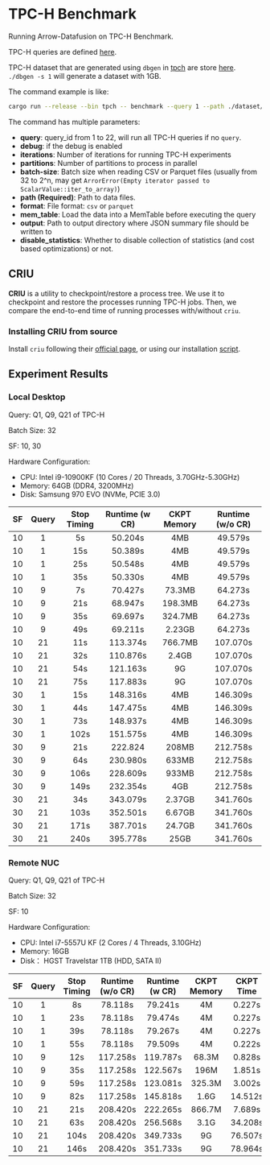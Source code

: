# TPC-H Benchmark

Running Arrow-Datafusion on TPC-H Benchmark.

TPC-H queries are defined [here](./queries). 

TPC-H dataset that are generated using `dbgen` in [tpch](https://www.tpc.org/tpc_documents_current_versions/current_specifications5.asp) are store [here](./dataset). `./dbgen -s 1` will generate a dataset with 1GB.

The command example is like:

```bash
cargo run --release --bin tpch -- benchmark --query 1 --path ./dataset/sf1
```

The command has multiple parameters:

+ **query**: query_id from 1 to 22, will run all TPC-H queries if no `query`. 
+ **debug**: if the debug is enabled
+ **iterations**: Number of iterations for running TPC-H experiments
+ **partitions**: Number of partitions to process in parallel
+ **batch-size**: Batch size when reading CSV or Parquet files (usually from 32 to 2^n, may get `ArrorError(Empty iterator passed to ScalarValue::iter_to_array)`)
+ **path (Required)**: Path to data files.
+ **format**: File format: `csv` or `parquet`
+ **mem_table**: Load the data into a MemTable before executing the query
+ **output**: Path to output directory where JSON summary file should be written to
+ **disable_statistics**: Whether to disable collection of statistics (and cost based optimizations) or not.

## CRIU ##

**CRIU** is a utility to checkpoint/restore a process tree. We use it to checkpoint and restore the processes running TPC-H jobs. Then, we compare the end-to-end time of running processes with/without `criu`.

### Installing CRIU from source ###

Install `criu` following their [official page](https://criu.org/Installation), or using our installation [script](./criu_installation.sh). 

## Experiment Results ##

### Local Desktop ###

Query: Q1, Q9, Q21 of TPC-H

Batch Size: 32

SF: 10, 30

Hardware Configuration: 

+ CPU: Intel i9-10900KF (10 Cores / 20 Threads, 3.70GHz-5.30GHz)
+ Memory: 64GB (DDR4, 3200MHz)
+ Disk: Samsung 970 EVO (NVMe, PCIE 3.0)

| SF  | Query | Stop Timing | Runtime (w CR) | CKPT Memory | Runtime (w/o CR) | 
|:---:|:-----:|:-----------:|:--------------:|:-----------:|:----------------:|
| 10  |   1   |     5s      |    50.204s     |     4MB     |     49.579s      |
| 10  |   1   |     15s     |    50.389s     |     4MB     |     49.579s      |
| 10  |   1   |     25s     |    50.548s     |     4MB     |     49.579s      |
| 10  |   1   |     35s     |    50.330s     |     4MB     |     49.579s      |
| 10  |   9   |     7s      |    70.427s     |   73.3MB    |     64.273s      |
| 10  |   9   |     21s     |    68.947s     |   198.3MB   |     64.273s      |
| 10  |   9   |     35s     |    69.697s     |   324.7MB   |     64.273s      |
| 10  |   9   |     49s     |    69.211s     |   2.23GB    |     64.273s      |
| 10  |  21   |     11s     |    113.374s    |   766.7MB   |     107.070s     |
| 10  |  21   |     32s     |    110.876s    |    2.4GB    |     107.070s     |
| 10  |  21   |     54s     |    121.163s    |     9G      |     107.070s     |
| 10  |  21   |     75s     |    117.883s    |     9G      |     107.070s     |
| 30  |   1   |     15s     |    148.316s    |     4MB     |     146.309s     |
| 30  |   1   |     44s     |    147.475s    |     4MB     |     146.309s     |
| 30  |   1   |     73s     |    148.937s    |     4MB     |     146.309s     |
| 30  |   1   |    102s     |    151.575s    |     4MB     |     146.309s     |
| 30  |   9   |     21s     |    222.824     |    208MB    |     212.758s     |
| 30  |   9   |     64s     |    230.980s    |    633MB    |     212.758s     |
| 30  |   9   |    106s     |    228.609s    |    933MB    |     212.758s     |
| 30  |   9   |    149s     |    232.354s    |     4GB     |     212.758s     |
| 30  |  21   |     34s     |    343.079s    |   2.37GB    |     341.760s     |
| 30  |  21   |    103s     |    352.501s    |   6.67GB    |     341.760s     |
| 30  |  21   |    171s     |    387.701s    |   24.7GB    |     341.760s     |
| 30  |  21   |    240s     |    395.778s    |    25GB     |     341.760s     |

### Remote NUC ###

Query: Q1, Q9, Q21 of TPC-H

Batch Size: 32

SF: 10

Hardware Configuration: 

+ CPU: Intel i7-5557U KF (2 Cores / 4 Threads, 3.10GHz)
+ Memory: 16GB
+ Disk： HGST Travelstar 1TB (HDD, SATA II)

| SF  | Query | Stop Timing | Runtime (w/o CR) | Runtime (w CR) | CKPT Memory | CKPT Time |
|:---:|:-----:|:-----------:|:----------------:|:--------------:|:-----------:|:---------:|
| 10  |   1   |     8s      |     78.118s      |    79.241s     |     4M      |  0.227s   |
| 10  |   1   |     23s     |     78.118s      |    79.474s     |     4M      |  0.227s   |
| 10  |   1   |     39s     |     78.118s      |    79.267s     |     4M      |  0.227s   |
| 10  |   1   |     55s     |     78.118s      |    79.509s     |     4M      |  0.222s   |
| 10  |   9   |     12s     |     117.258s     |    119.787s    |    68.3M    |  0.828s   |
| 10  |   9   |     35s     |     117.258s     |    122.567s    |    196M     |  1.851s   |
| 10  |   9   |     59s     |     117.258s     |    123.081s    |   325.3M    |  3.002s   |
| 10  |   9   |     82s     |     117.258s     |    145.818s    |    1.6G     |  14.512s  |
| 10  |  21   |     21s     |     208.420s     |    222.265s    |   866.7M    |  7.689s   |
| 10  |  21   |     63s     |     208.420s     |    256.568s    |    3.1G     |  34.208s  |
| 10  |  21   |    104s     |     208.420s     |    349.733s    |     9G      |  76.507s  |
| 10  |  21   |    146s     |     208.420s     |    351.733s    |     9G      |  78.964s  |